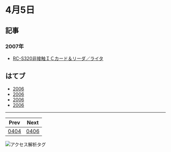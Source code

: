 # 4月5日

## 記事

### 2007年

- [RC-S320非接触ＩＣカード＆リーダ／ライタ](http://abrakatabura.hatenablog.com/entry/2007/04/05/123451)

## はてブ

- [2006](http://b.hatena.ne.jp//kjw_junichi/20120405)
- [2006](http://b.hatena.ne.jp//kjw_junichi/20130405)
- [2006](http://b.hatena.ne.jp//kjw_junichi/20140405)
- [2006](http://b.hatena.ne.jp//kjw_junichi/20150405)

----
|Prev|Next|
|----|----|
|[0404](https://gist.github.com/kjunichi/77e4382121529cdea0c0)|[0406](https://gist.github.com/kjunichi/00b15648fa6d348d0175)

![アクセス解析タグ](http://kjunurl2015.appspot.com/ykoV?p=0405.md)